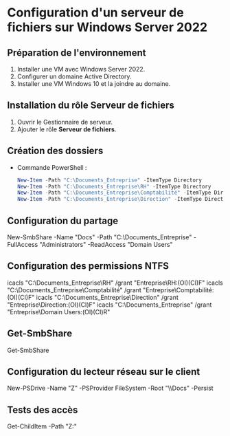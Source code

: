 # Configuration d'un serveur de fichiers sur Windows Server 2022

## Préparation de l'environnement
1. Installer une VM avec Windows Server 2022.
2. Configurer un domaine Active Directory.
3. Installer une VM Windows 10 et la joindre au domaine.

## Installation du rôle Serveur de fichiers
1. Ouvrir le Gestionnaire de serveur.
2. Ajouter le rôle **Serveur de fichiers**.

## Création des dossiers
- Commande PowerShell :
  ```powershell
  New-Item -Path "C:\Documents_Entreprise" -ItemType Directory
  New-Item -Path "C:\Documents_Entreprise\RH" -ItemType Directory
  New-Item -Path "C:\Documents_Entreprise\Comptabilité" -ItemType Directory
  New-Item -Path "C:\Documents_Entreprise\Direction" -ItemType Directory

## Configuration du partage
New-SmbShare -Name "Docs" -Path "C:\Documents_Entreprise" -FullAccess "Administrators" -ReadAccess "Domain Users"

## Configuration des permissions NTFS
icacls "C:\Documents_Entreprise\RH" /grant "Entreprise\RH:(OI)(CI)F"
icacls "C:\Documents_Entreprise\Comptabilité" /grant "Entreprise\Comptabilité:(OI)(CI)F"
icacls "C:\Documents_Entreprise\Direction" /grant "Entreprise\Direction:(OI)(CI)F"
icacls "C:\Documents_Entreprise" /grant "Entreprise\Domain Users:(OI)(CI)R"

## Get-SmbShare
Get-SmbShare

## Configuration du lecteur réseau sur le client
New-PSDrive -Name "Z" -PSProvider FileSystem -Root "\\<NomDuServeur>\Docs" -Persist

## Tests des accès
Get-ChildItem -Path "Z:\"


